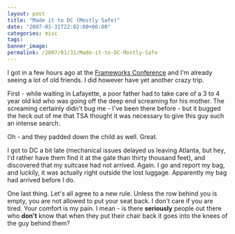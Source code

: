 ```yaml
---
layout: post
title: "Made it to DC (Mostly Safe)"
date: "2007-01-31T22:02:00+06:00"
categories: misc 
tags: 
banner_image: 
permalink: /2007/01/31/Made-it-to-DC-Mostly-Safe
---
```


I got in a few hours ago at the <a href="http://www.frameworksconference.com">Frameworks Conference</a> and I'm already seeing a lot of old friends. I did however have yet another crazy trip.

First - while waiting in Lafayette, a poor father had to take care of a 3 to 4 year old kid who was going off the deep end screaming for his mother. The screaming certainly didn't bug me - I've been there before - but it bugged the heck out of me that TSA thought it was necessary to give this guy such an intense search. 

Oh - and they padded down the child as well. Great.

I got to DC a bit late (mechanical issues delayed us leaving Atlanta, but hey, I'd rather have them find it at the gate than thirty thousand feet), and discovered that my suitcase had not arrived. Again. I go and report my bag, and luckily, it was actually right outside the lost luggage. Apparently my bag had arrived before I do. 

One last thing. Let's all agree to a new rule. Unless the row behind you is empty, you are not allowed to put your seat back. I don't care if you are tired. Your comfort is my pain. I mean - is there <b>seriously</b> people out there who <b>don't</b> know that when they put their chair back it goes into the knees of the guy behind them?
